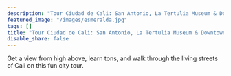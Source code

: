 ```yaml
---
description: "Tour Ciudad de Cali: San Antonio, La Tertulia Museum & Downtown"
featured_image: "/images/esmeralda.jpg"
tags: []
title: "Tour Ciudad de Cali: San Antonio, La Tertulia Museum & Downtown"
disable_share: false
---
```


Get a view from high above, learn tons, and walk through the living streets of Cali on this fun city tour.
